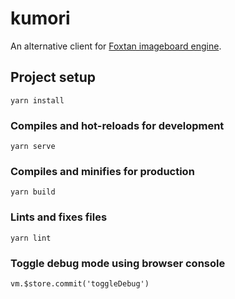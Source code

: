 # kumori
An alternative client for [Foxtan imageboard engine](https://github.com/BakaSolutions/foxtan).

## Project setup
```
yarn install
```

### Compiles and hot-reloads for development
```
yarn serve
```

### Compiles and minifies for production
```
yarn build
```

### Lints and fixes files
```
yarn lint
```

### Toggle debug mode using browser console
```
vm.$store.commit('toggleDebug')
```
